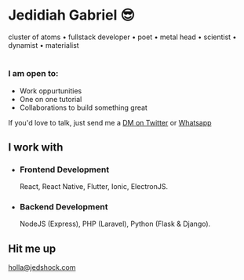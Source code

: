 # Jedidiah Gabriel 😎

cluster of atoms • fullstack developer • poet • metal head • scientist • dynamist • materialist 
#

### I am open to:
- Work oppurtunities 
- One on one tutorial
- Collaborations to build something great

If you'd love to talk, just send me a [DM on Twitter](https://twitter.com/jedshock) or [Whatsapp](https://wa.me/+2348140066686)


## I work with

- ### Frontend Development
   React, React Native, Flutter, Ionic, ElectronJS.
- ### Backend Development
   NodeJS (Express), PHP (Laravel), Python (Flask & Django). 


## Hit me up

[holla@jedshock.com](mailto:holla@jedshock.com)

